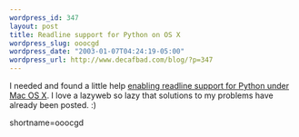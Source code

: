 ```yaml
--- 
wordpress_id: 347
layout: post
title: Readline support for Python on OS X
wordpress_slug: ooocgd
wordpress_date: "2003-01-07T04:24:19-05:00"
wordpress_url: http://www.decafbad.com/blog/?p=347
---
```

I needed and found a little help <a href="http://radio.weblogs.com/0100490/2002/09/25.html#a282">enabling readline support for Python under Mac OS X</a>.  I love a lazyweb so lazy that solutions to my problems have already been posted.  :)
<!--more-->
shortname=ooocgd
